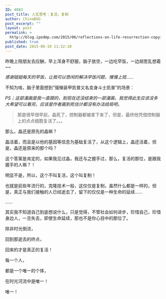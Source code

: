 ```yaml
---
ID: 4083
post_title: 人生思考：复活，复制
author: ChinaBUG
post_excerpt: ""
layout: post
permalink: >
  http://blog.ipodmp.com/2015/06/reflections-on-life-resurrection-copying.html
published: true
post_date: 2015-06-19 11:32:10
---
```

昨晚上陪朋友去应酬，早上浑身不舒服，脑子放空，一边吃早饭，一边胡思乱想着~~

<em>感谢姐姐每天的早饭，让我可以悠闲的解决早饭问题，慢慢上班......</em>

不知为啥，脑子里面想到“强殖装甲凯普又名变身斗士凯普”的场景：

<em>PS；这部漫画是我一直跟的，到现在还没结束的一部漫画，我觉得此生应该没多大希望可以看完，应该是作者画到死估计都没有办法结局吧。</em>
<blockquote>那是很早很早前，晶死了，控制器都被拿下来了，但是，最终他凭借控制器上的点点细胞复活了。。。</blockquote>
那么，晶还是原先的晶嘛？

晶活着，而且是以他的基因等信息为基础复活了，从这个逻辑上，晶还活着，但是，晶还是原来的那个吗？

这个答案是肯定的，如果我见过晶，我还与之握手过，那么，复活的那位，是跟我握手的人嘛？！

明显不是，所以，这个不叫复活，这个叫复制！

也就是前些年流行的，克隆技术一般，这仅仅是复制，虽然什么都是一样的，但是，真正与我们接触的人已经逝去了，留下的仅仅是一种生命的延续......

......

其实我不知道自己到底想说什么，只是觉得，不管社会如何进步，珍惜自己，珍惜身边人，一旦失去，即使生命延续，那也不是你心目中的那位了。

除非时光倒流，

回到那逝去的终点，

回来的才是真正的复活！

每一个人，

都是一个唯一的个体，

在时光河流中是唯一！

唯一！